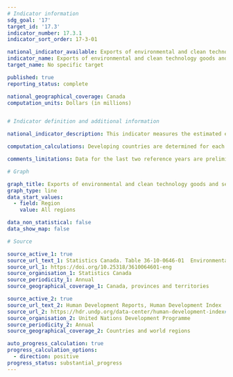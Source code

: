 ```yaml
---
# Indicator information
sdg_goal: '17'
target_id: '17.3'
indicator_number: 17.3.1
indicator_sort_order: 17-3-01

national_indicator_available: Exports of environmental and clean technology goods and services to developing countries
indicator_name: Exports of environmental and clean technology goods and services to developing countries
target_name: No specific target

published: true
reporting_status: complete

national_geographical_coverage: Canada
computation_units: Dollars (in millions)


# Indicator definition and additional information

national_indicator_description: This indicator measures the estimated exports of environmental and clean technology products (in millions of dollars) to developing countries. Exports of environmental products include environmental goods, such as clean electricity, biofuels and primary goods, and waste and scrap goods, as well as waste management and remediation services. Exports of clean technology products include clean technology goods as well as clean technology services, including scientific and research and development services, support services, and construction services.

computation_calculations: Developing countries are determined for each year based on their Human Development Index (HDI) reported by the United Nations Development Programme. Those with an HDI below 0.8 are considered as developing countries. The data for this indicator is calculated as the sum of all exports of environmental and clean technology products destined to developing countries with a HDI below 0.8.

comments_limitations: Data for the last two reference years are preliminary. The United Nations does not produce HDI data for some countries listed in Statistics Canada's exports database. These countries are therefore not included in the final data for exports of environmental and clean technology products to developing countries.

# Graph

graph_title: Exports of environmental and clean technology goods and services to developing countries
graph_type: line
data_start_values:
  - field: Region
    value: All regions

data_non_statistical: false
data_show_map: false

# Source

source_active_1: true
source_url_text_1: Statistics Canada. Table 36-10-0646-01  Environmental and Clean Technology Products Economic Account, international imports and exports per trading partner (x 1,000,000)
source_url_1: https://doi.org/10.25318/3610064601-eng
source_organisation_1: Statistics Canada
source_periodicity_1: Annual
source_geographical_coverage_1: Canada, provinces and territories

source_active_2: true
source_url_text_2: Human Development Reports, Human Development Index
source_url_2: https://hdr.undp.org/data-center/human-development-index#/indicies/HDI
source_organisation_2: United Nations Development Programme
source_periodicity_2: Annual
source_geographical_coverage_2: Countries and world regions

auto_progress_calculation: true
progress_calculation_options:
  - direction: positive
progress_status: substantial_progress
---
```


